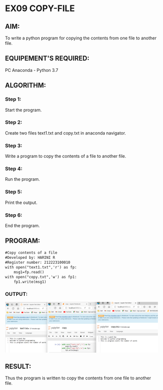 # EX09 COPY-FILE
## AIM:
To write a python program for copying the contents from one file to another file.
## EQUIPEMENT'S REQUIRED: 
PC
Anaconda - Python 3.7
## ALGORITHM: 
### Step 1:
Start the program.
### Step 2: 
Create two files text1.txt and copy.txt in anaconda navigator.
### Step 3: 
Write a program to copy the contents of a file to another file.
### Step 4:  
Run the program.
### Step 5: 
Print the output.
### Step 6: 
End the program.
## PROGRAM:
```
#Copy contents of a file 
#Developed by: HARINI R
#Register number: 212223100010
with open("text1.txt",'r') as fp:
    msg1=fp.read()
with open("copy.txt",'w') as fp1:
    fp1.write(msg1)
```
### OUTPUT:
![alt text](copy.png)


## RESULT:
Thus the program is written to copy the contents from one file to another file.
